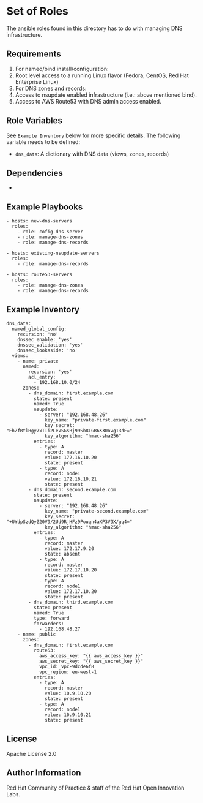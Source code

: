 Set of Roles
============

The ansible roles found in this directory has to do with managing DNS infrastructure.

Requirements
------------

1. For named/bind install/configuration:  
  1. Root level access to a running Linux flavor (Fedora, CentOS, Red Hat Enterprise Linux)
1. For DNS zones and records:
  1. Access to nsupdate enabled infrastructure (i.e.: above mentioned bind).
  1. Access to AWS Route53 with DNS admin access enabled.


Role Variables
--------------

See `Example Inventory` below for more specific details. The following variable needs to be defined:

- `dns_data`: A dictionary with DNS data (views, zones, records)


Dependencies
------------

*

Example Playbooks
----------------

```
- hosts: new-dns-servers
  roles:
    - role: cofig-dns-server
    - role: manage-dns-zones
    - role: manage-dns-records
```

```
- hosts: existing-nsupdate-servers
  roles:
    - role: manage-dns-records
```

```
- hosts: route53-servers
  roles:
    - role: manage-dns-zones
    - role: manage-dns-records
```



Example Inventory
----------------

```
dns_data:
  named_global_config:
    recursion: 'no'
    dnssec_enable: 'yes'
    dnssec_validation: 'yes'
    dnssec_lookaside: 'no'
  views:
    - name: private
      named:
        recursion: 'yes'
        acl_entry:
          - 192.168.10.0/24
      zones:
        - dns_domain: first.example.com
          state: present
          named: True
          nsupdate:
            - server: "192.168.48.26"
              key_name: "private-first.example.com"
              key_secret: "EhZfRtlHgy7xTIi2LeVSGsBj99Sb8IGB6K30ovg13dE="
              key_algorithm: "hmac-sha256"
          entries:
            - type: A
              record: master
              value: 172.16.10.20
              state: present
            - type: A
              record: node1
              value: 172.16.10.21
              state: present
        - dns_domain: second.example.com
          state: present
          nsupdate:
            - server: "192.168.48.26"
              key_name: "private-second.example.com"
              key_secret: "+UYdpSzdQyZ20V9/2Ud9RjHFz9Pouqn4aXP3V9X/gq4="
              key_algorithm: "hmac-sha256"
          entries:
            - type: A
              record: master
              value: 172.17.9.20
              state: absent
            - type: A
              record: master
              value: 172.17.10.20
              state: present
            - type: A
              record: node1
              value: 172.17.10.20
              state: present
        - dns_domain: third.example.com
          state: present
          named: True
          type: forward
          forwarders:
            - 192.168.48.27
    - name: public
      zones:
        - dns_domain: first.example.com
          route53:
            aws_access_key: "{{ aws_access_key }}"
            aws_secret_key: "{{ aws_secret_key }}"
            vpc_id: vpc-9dcde6f8
            vpc_region: eu-west-1
          entries:
            - type: A
              record: master
              value: 10.9.10.20
              state: present
            - type: A
              record: node1
              value: 10.9.10.21
              state: present

```


License
-------

Apache License 2.0


Author Information
------------------

Red Hat Community of Practice & staff of the Red Hat Open Innovation Labs.
